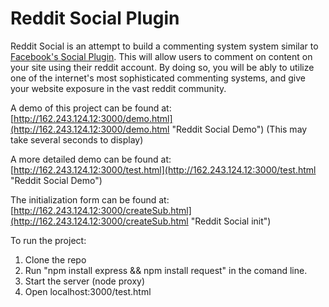 Reddit Social Plugin
=============
Reddit Social is an attempt to build a commenting system system similar to [Facebook's Social Plugin](https://developers.facebook.com/docs/plugins/comments/ "Facebook Social Comments").  This will allow users to comment on content on your site using their reddit account.  By doing so, you will be ably to utilize one of the internet's most sophisticated commenting systems, and give your website exposure in the vast reddit community.

A demo of this project can be found at: [http://162.243.124.12:3000/demo.html](http://162.243.124.12:3000/demo.html "Reddit Social Demo") (This may take several seconds to display)

A more detailed demo can be found at: [http://162.243.124.12:3000/test.html](http://162.243.124.12:3000/test.html "Reddit Social Demo")

The initialization form can be found at: [http://162.243.124.12:3000/createSub.html](http://162.243.124.12:3000/createSub.html "Reddit Social init")

To run the project:

1. Clone the repo
2. Run "npm install express && npm install request" in the comand line.
3. Start the server (node proxy)
4. Open localhost:3000/test.html
